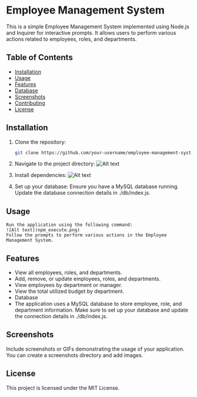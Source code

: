 # Employee Management System

This is a simple Employee Management System implemented using Node.js and Inquirer for interactive prompts. It allows users to perform various actions related to employees, roles, and departments.

## Table of Contents
- [Installation](#installation)
- [Usage](#usage)
- [Features](#features)
- [Database](#database)
- [Screenshots](#screenshots)
- [Contributing](#contributing)
- [License](#license)

## Installation

1. Clone the repository:
   ```bash
   git clone https://github.com/your-username/employee-management-system.git

2. Navigate to the project directory:
    ![Alt text](Navigate_to_directory.png)

3. Install dependencies:
    ![Alt text](npm_install.png)

4. Set up your database:
    Ensure you have a MySQL database running.
    Update the database connection details in ./db/index.js.


## Usage
    Run the application using the following command:
    ![Alt text](npm_execute.png)
    Follow the prompts to perform various actions in the Employee Management System.

## Features

- View all employees, roles, and departments.
- Add, remove, or update employees, roles, and departments.
- View employees by department or manager.
- View the total utilized budget by department.
- Database
- The application uses a MySQL database to store employee, role, and department information. Make sure to set up your database and update the connection details in ./db/index.js.

## Screenshots

Include screenshots or GIFs demonstrating the usage of your application. You can create a screenshots directory and add images.


## License

This project is licensed under the MIT License.

